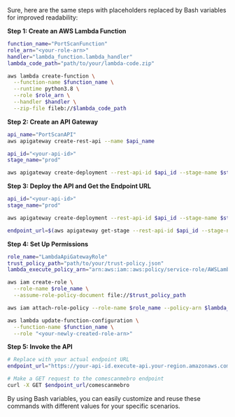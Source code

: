 Sure, here are the same steps with placeholders replaced by Bash variables for improved readability:

**Step 1: Create an AWS Lambda Function**

```bash
function_name="PortScanFunction"
role_arn="<your-role-arn>"
handler="lambda_function.lambda_handler"
lambda_code_path="path/to/your/lambda-code.zip"

aws lambda create-function \
  --function-name $function_name \
  --runtime python3.8 \
  --role $role_arn \
  --handler $handler \
  --zip-file fileb://$lambda_code_path
```

**Step 2: Create an API Gateway**

```bash
api_name="PortScanAPI"
aws apigateway create-rest-api --name $api_name

api_id="<your-api-id>"
stage_name="prod"

aws apigateway create-deployment --rest-api-id $api_id --stage-name $stage_name
```

**Step 3: Deploy the API and Get the Endpoint URL**

```bash
api_id="<your-api-id>"
stage_name="prod"

aws apigateway create-deployment --rest-api-id $api_id --stage-name $stage_name

endpoint_url=$(aws apigateway get-stage --rest-api-id $api_id --stage-name $stage_name --query 'deploymentId' --output text)
```

**Step 4: Set Up Permissions**

```bash
role_name="LambdaApiGatewayRole"
trust_policy_path="path/to/your/trust-policy.json"
lambda_execute_policy_arn="arn:aws:iam::aws:policy/service-role/AWSLambda_Execut"

aws iam create-role \
  --role-name $role_name \
  --assume-role-policy-document file://$trust_policy_path

aws iam attach-role-policy --role-name $role_name --policy-arn $lambda_execute_policy_arn

aws lambda update-function-configuration \
  --function-name $function_name \
  --role "<your-newly-created-role-arn>"
```

**Step 5: Invoke the API**

```bash
# Replace with your actual endpoint URL
endpoint_url="https://your-api-id.execute-api.your-region.amazonaws.com/prod"

# Make a GET request to the comescanmebro endpoint
curl -X GET $endpoint_url/comescanmebro
```

By using Bash variables, you can easily customize and reuse these commands with different values for your specific scenarios.

